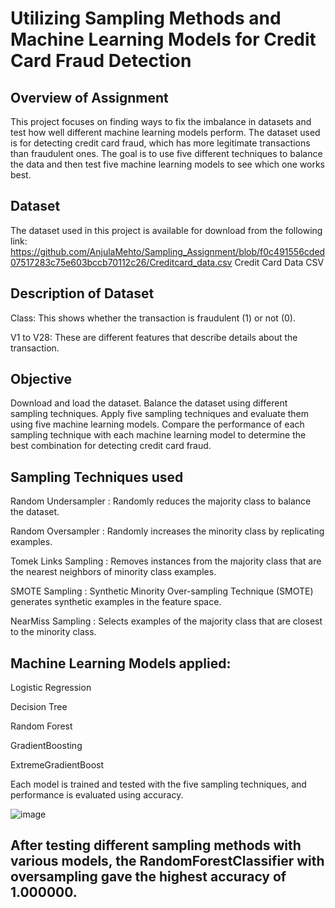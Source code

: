 # **Utilizing Sampling Methods and Machine Learning Models for Credit Card Fraud Detection** 

## Overview of Assignment

This project focuses on finding ways to fix the imbalance in datasets and test how well different machine learning models perform. The dataset used is for detecting credit card fraud, which has more legitimate transactions than fraudulent ones. The goal is to use five different techniques to balance the data and then test five machine learning models to see which one works best.

##  Dataset

The dataset used in this project is available for download from the following link:
https://github.com/AnjulaMehto/Sampling_Assignment/blob/f0c491556cded07517283c75e603bccb70112c26/Creditcard_data.csv 
Credit Card Data CSV

## Description of Dataset

Class: This shows whether the transaction is fraudulent (1) or not (0).

V1 to V28: These are different features that describe details about the transaction.

## Objective 

Download and load the dataset.
Balance the dataset using different sampling techniques.
Apply five sampling techniques and evaluate them using five machine learning models.
Compare the performance of each sampling technique with each machine learning model to determine the best combination for detecting credit card fraud.

## Sampling Techniques used

Random Undersampler : Randomly reduces the majority class to balance the dataset.

Random Oversampler : Randomly increases the minority class by replicating examples.

Tomek Links Sampling : Removes instances from the majority class that are the nearest neighbors of minority class examples.

SMOTE Sampling : Synthetic Minority Over-sampling Technique (SMOTE) generates synthetic examples in the feature space.

NearMiss Sampling : Selects examples of the majority class that are closest to the minority class.

## Machine Learning Models applied:

Logistic Regression 

Decision Tree 

Random Forest 

GradientBoosting

ExtremeGradientBoost

Each model is trained and tested with the five sampling techniques, and performance is evaluated using accuracy.

![image](https://github.com/user-attachments/assets/1d457cd9-db9e-446d-a8de-089cc58a582c)


## After testing different sampling methods with various models, the RandomForestClassifier with oversampling gave the highest accuracy of 1.000000.
